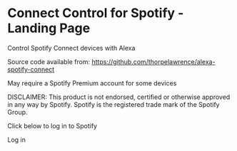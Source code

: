# Connect Control for Spotify - Landing Page

Control Spotify Connect devices with Alexa

Source code available from: https://github.com/thorpelawrence/alexa-spotify-connect

May require a Spotify Premium account for some devices

DISCLAIMER:
This product is not endorsed, certified or otherwise approved in any way by Spotify. Spotify is the registered trade mark of the Spotify Group.

Click below to log in to Spotify

<a id="login-link">Log in</a>

<script src="https://ajax.googleapis.com/ajax/libs/jquery/3.4.0/jquery.min.js"></script>
<script>
  params={};location.search.replace(/[?&]+([^=&]+)=([^&]*)/gi,function(s,k,v){params[k]=v});
  $("#login-link").attr("href", "https://accounts.spotify.com/authorize?nosignup=true&" + $.param(params));
</script>
